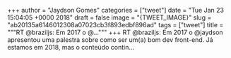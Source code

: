
+++
author = "Jaydson Gomes"
categories = ["tweet"]
date = "Tue Jan 23 15:04:05 +0000 2018"
draft = false
image = "{TWEET_IMAGE}"
slug = "ab20135a6146012308a07023cb3f893edbf896ad"
tags = ["tweet"]
title = """RT @braziljs: Em 2017 o @..."""
+++
RT @braziljs: Em 2017 o @jaydson apresentou uma palestra sobre como ser um(a) bom dev front-end. 
Já estamos em 2018, mas o conteúdo contin…
